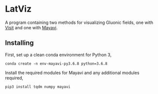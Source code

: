 # LatViz

A program containing two methods for visualizing Gluonic fields, one with [Visit](https://wci.llnl.gov/simulation/computer-codes/visit) and one with [Mayavi](http://docs.enthought.com/mayavi/mayavi/).

## Installing
First, set up a clean conda environment for Python 3,
```
conda create -n env-mayavi-py3.6.8 python=3.6.8
```

Install the required modules for Mayavi and any additional modules required,
```
pip3 install tqdm numpy mayavi
```